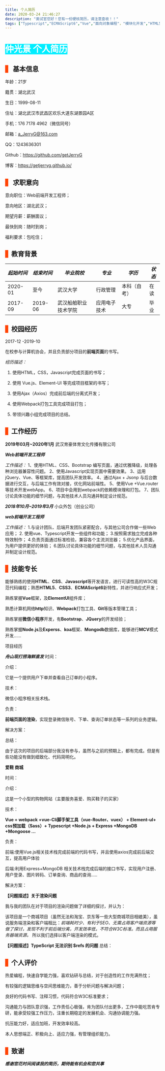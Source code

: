 ```yaml
---
title: 个人简历
date: 2020-03-24 21:46:27
description: "面试官您好！您有一份硬核简历，请注意查收！！"
tags: ["Typescript","ECMAScript6","Vue","面向对象编程"，"模块化开发","HTML5","CSS3","Node.js"]
---
```


# <span style="color: #fff; background-color:#0ef ;display:block width:100%"> 仲光景 个人简历 </span>

##	<span style="border-left : 10px solid #f40; right:10px">   </span>基本信息
年龄：21岁

籍贯：湖北武汉

生日：1999-08-11

住址：湖北武汉市武昌区欢乐大道东湖景园A区

手机：176 7178 4962（微信同号）

邮箱：[a_JerryG@163.com](mailto:a_JerryG@163.com)

QQ：1243636301

Github：https://github.com/getJerryG

博客：https://getjerryg.github.io/



## <span style="border-left : 10px solid #f40; right:10px">  </span> 求职意向

意向职位：Web前端开发工程师；

意向地区：湖北武汉；

期望月薪：薪酬面议；

最快到岗：随时到岗；

福利要求：包吃住；



## <span style="border-left : 10px solid #f40; right:10px">  </span>教育背景

| *起始时间* | *结束时间* | *毕业院校*           | *专业*       | *学历*       | *状态* |
| ---------- | ---------- | -------------------- | ------------ | ------------ | ------ |
| 2020-01    | 至今       | 武汉大学             | 行政管理     | 本科（自考） | 在读   |
| 2017-09    | 2019-06    | 武汉船舶职业技术学院 | 应用电子技术 | 大专         | 毕业   |

 

 



## <span style="border-left : 10px solid #f40; right:10px">  </span>校园经历

2017-12 -2019-10

在校参与计算机协会，并且负责部分项目的**前端页面**的书写。

*经历描述：*

1. 使用HTML，CSS，Javascript完成页面的书写；

2. 使用 Vue.js、Element-UI 等完成项目框架的书写；

3. 使用Ajax（Axios）完成前后端的分离式开发；

4. 使用Webpack打包工具完成项目打包；

5. 带领兴趣小组完成项目的总结。



## <span style="border-left : 10px solid #f40; right:10px">  </span>工作经历

**2019年03月~2020年1月**  武汉育豪体育文化传播有限公司


***Web前端开发工程师***

*工作描述：*
	1、使用HTML、CSS、Bootstrap 编写页面，通过优雅降级，处理各种浏览器兼容性问题。
	2、使用Javascript实现页面中需要效果。
	3、运用jQuery、Vue、等框架库，提高团队开发效率。
	4、通过Ajax + Jsonp 与后台数据进行交互，与后端工作有效对接，优化网站前端性。
	5、使用Vue +Vue.router 等技术开发webApp。
	6、项目中会用到webpack的依赖模块理和打包。
	7、团队讨论具体功能的细节问题，与其他技术人员沟通并制定设计规范。

 

***2018年10月~2019年3月*** 小众外包（创业公司）

***web前端开发工程师***

*工作描述：*
	1.与设计团队、后端开发团队紧密配合，与其他公司合作做一些Web应用；
	2. 使用vue、Typescript开发一些组件和功能；
	3.按照需求独立完成各种特效制作；
	4.负责页面通过标准检验，兼容各个主流浏览器；
	5.优化产品界面，为用户提供更好的体验；
	6.团队讨论具体功能的细节问题，与其他技术人员沟通并制定设计规范。

 

## <span style="border-left : 10px solid #f40; right:10px">  </span>技能专长

能够熟练的使用**HTML**、**CSS**、**Javascript**等开发语言，进行可读性高的W3C规范代码编程；熟悉**HTML5**、**CSS3**、**ECMAScript6**新特性，并进行响应式开发；

熟练掌握**Vue**框架，及**ElementUI**组件库；

熟悉计算机网络**http**知识、**Webpack**打包工具、**Git**等版本管理工具；

熟练掌握**微信小程序**开发，有**Bootstrap**、**JQuery**的开发经验；

熟练掌握**Node.js**及**Experss**、**koa**框架、**Mongodb**数据库，能够进行**MCV**模式开发……

 

项目经历

***舟山现打捞海鲜直发***
时间：

介绍：

它是一个提供用户下单并查看自己订单的小程序。

技术：

微信小程序相关技术栈。

负责：

**前端页面的渲染**，实现登录微信账号、下单、查询订单状态等一系列的业务逻辑。

解决方案：

总结：

由于这次的项目的后端部分我没有参与，虽然与之前的预期上，都有完成。但是有些功能没有做到细致化、代码简明化。

 

**爱鞋 商城**

时间：

介绍：

这是一个小型的购物网站（主要服务喜爱、购买鞋子的买家）

技术：

**Vue + webpack +vue-Cli脚手架工具（vue-Router、vuex） + Element-uI+ css预加载（Sass）+ Typescript +Node.js + Express +MongoDB +Mongoose ...**

负责：

前端:使用Vue.js相关技术栈完成前端的代码书写，并且使用axios完成前后端交互，提高用户体验

后端:利用Express+MongoDB 相关技术栈完成后端的接口书写，实现用户注册、用户登录、图片转码、订单查询、商品的查询.....

解决方案：

**【问题描述】关于渲染问题**

我与我的团队在对于项目的渲染问题做了详细的探讨，并认为：

该项目是一个商城项目（虽然无法和淘宝、京东等一些大型商城项目相媲美），虽说服务端渲染和客户端相比：*前端耗时少、有利于SEO、无需占用客户端资源等做了探讨，发现不利于前后端分离，开发效率低，不符合W3C标准。而且占用服务器端资源。*
所以我们选择以客户端渲染的模式。


**【问题描述】TypeScript 无法识别 $refs 的问题**
总结：

## <span style="border-left : 10px solid #f40; right:10px">  </span>个人评价

 热爱编程，快速自学能力强，喜欢钻研与总结，对于创造性的工作充满热忱；

 有较强的逻辑思维与空间思维能力，善于分析问题与解决问题；

 良好的代码书写、注释习惯，代码符合W3C标准要求；

 沟通能力与团队意识强，工作责任心极强，肯为团队付出更多，工作中能吃苦肯专研，能承受较强工作压力，注重长期稳定的发展机会、沟通协调能力强。

 抗压能力好，适应加班，开发效率较高。

 本人思想端正、积极向上、适应力强，有管理组织能力。

## <span style="border-left : 10px solid #f40; right:10px">  </span>致谢

​	***感谢您花时间阅读我的简历，期待能有机会和您共事***

